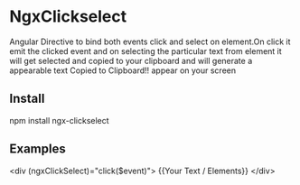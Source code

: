 # NgxClickselect

Angular Directive to bind both events click and select on element.On click it emit the clicked event and on selecting the particular text from element it will get selected and copied to your clipboard and will generate a appearable text Copied to Clipboard!! appear on your screen

## Install

npm install ngx-clickselect

## Examples

<div className="Box-header">
  &#60;div &#40;ngxClickSelect&#41;="click&#40;$event&#41;"&#62; {{Your Text / Elements}} &#60;/div&#62;
</div>
